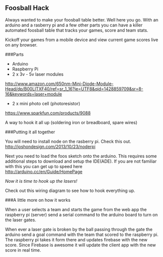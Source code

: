 Foosball Hack
-------------

Always wanted to make your foosball table better. Well here you go. With an arduino and a rasberry pi and a few other parts you can have a killer automated foosball table that tracks your games, score and team stats. 

Kickoff your games from a mobile device and view current game scores live on any browser.

###Parts

* Arduino
* Raspberry Pi
* 2 x 3v - 5v laser modules 

http://www.amazon.com/650nm-Mini-Diode-Module-Head/dp/B00LITXF40/ref=sr_1_16?ie=UTF8&qid=1428859709&sr=8-16&keywords=laser+module

* 2 x mini photo cell (photoresistor)

https://www.sparkfun.com/products/9088

A way to hook it all up (soldering iron or breadboard, spare wires)

###Putting it all together

You will need to install node on the rasberry pi. Check this out. http://joshondesign.com/2013/10/23/noderpi

Next you need to load the foos sketch onto the arduino. This requires some additional steps to download and setup the IDE(ADE). If you are not familiar with this you can get up to speed here http://arduino.cc/en/Guide/HomePage

*Now it is time to hook up the lasers!*

Check out this wiring diagram to see how to hook everything up. 


###A little more on how it works

When a user selects a team and starts the game from the web app the raspberry pi (server) send a serial command to the arduino board to turn on the laser gates.

When ever a laser gate is broken by the ball passing through the gate the arduino send a goal command with the team that scored to the raspberry pi. The raspberry pi takes it form there and updates firebase with the new score. Since Firebase is awesome it will update the client app with the new score in real time.